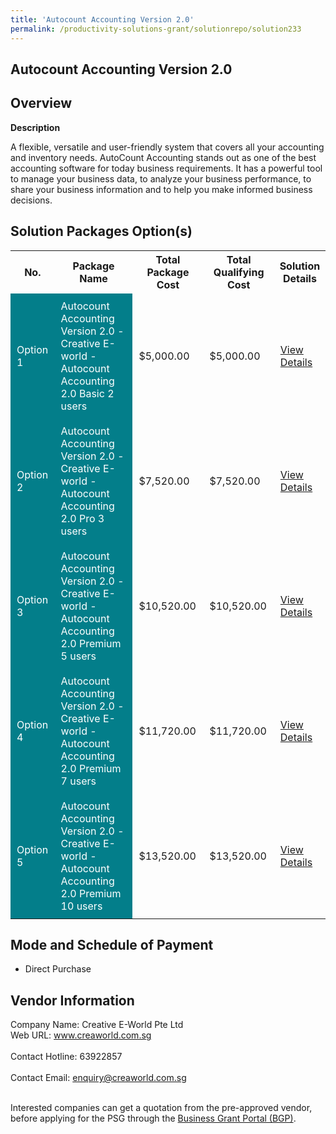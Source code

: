 ```yaml
---
title: 'Autocount Accounting Version 2.0'
permalink: /productivity-solutions-grant/solutionrepo/solution233
---
```


## Autocount Accounting Version 2.0

## Overview

**Description**

A flexible, versatile and user-friendly system that covers all your accounting and inventory needs.
AutoCount Accounting stands out as one of the best accounting software for today business requirements. It has a powerful tool to manage your business data, to analyze your business performance, to share your business information and to help you make informed business decisions.

## Solution Packages Option(s)

<table>
<tr>
<th><b>No.</b></th>
<th><b>Package Name</b></th>
<th><b>Total Package Cost</b></th>
<th><b>Total Qualifying Cost</b></th>
<th><b>Solution Details</b></th>
</tr>
<tr>
<td style='padding: 10px; background-color: #037E8A; color: #FFFFFF;'>Option 1</td>
<td style='padding: 10px; background-color: #037E8A; color: #FFFFFF;'>Autocount Accounting Version 2.0 - Creative E-world - Autocount Accounting 2.0 Basic 2 users</td>
<td style='padding: 10px;'>$5,000.00</td>
<td style='padding: 10px;'>$5,000.00</td>
<td style='padding: 10px;'><a href='/images/psg/Creative_E-World_Autocount_20210280_Annex_3_Part_1.pdf' target='_blank'>View Details</a></td>
</tr>
<tr>
<td style='padding: 10px; background-color: #037E8A; color: #FFFFFF;'>Option 2</td>
<td style='padding: 10px; background-color: #037E8A; color: #FFFFFF;'>Autocount Accounting Version 2.0 - Creative E-world - Autocount Accounting 2.0 Pro 3 users</td>
<td style='padding: 10px;'>$7,520.00</td>
<td style='padding: 10px;'>$7,520.00</td>
<td style='padding: 10px;'><a href='/images/psg/Creative_E-World_Autocount_20210280_Annex_3_Part_2.pdf' target='_blank'>View Details</a></td>
</tr>
<tr>
<td style='padding: 10px; background-color: #037E8A; color: #FFFFFF;'>Option 3</td>
<td style='padding: 10px; background-color: #037E8A; color: #FFFFFF;'>Autocount Accounting Version 2.0 - Creative E-world - Autocount Accounting 2.0 Premium 5 users</td>
<td style='padding: 10px;'>$10,520.00</td>
<td style='padding: 10px;'>$10,520.00</td>
<td style='padding: 10px;'><a href='/images/psg/Creative_E-World_Autocount_20210280_Annex_3_Part_3.pdf' target='_blank'>View Details</a></td>
</tr>
<tr>
<td style='padding: 10px; background-color: #037E8A; color: #FFFFFF;'>Option 4</td>
<td style='padding: 10px; background-color: #037E8A; color: #FFFFFF;'>Autocount Accounting Version 2.0 - Creative E-world - Autocount Accounting 2.0 Premium 7 users</td>
<td style='padding: 10px;'>$11,720.00</td>
<td style='padding: 10px;'>$11,720.00</td>
<td style='padding: 10px;'><a href='/images/psg/Creative_E-World_Autocount_20210280_Annex_3_Part_4.pdf' target='_blank'>View Details</a></td>
</tr>
<tr>
<td style='padding: 10px; background-color: #037E8A; color: #FFFFFF;'>Option 5</td>
<td style='padding: 10px; background-color: #037E8A; color: #FFFFFF;'>Autocount Accounting Version 2.0 - Creative E-world - Autocount Accounting 2.0 Premium 10 users</td>
<td style='padding: 10px;'>$13,520.00</td>
<td style='padding: 10px;'>$13,520.00</td>
<td style='padding: 10px;'><a href='/images/psg/Creative_E-World_Autocount_20210280_Annex_3_Part_5.pdf' target='_blank'>View Details</a></td>
</tr>
</table>

## Mode and Schedule of Payment

 - Direct Purchase

## Vendor Information

 Company Name: Creative E-World Pte Ltd<br>Web URL: www.creaworld.com.sg <br><br>Contact Hotline: 63922857 <br><br>Contact Email: enquiry@creaworld.com.sg <br><br>

Interested companies can get a quotation from the pre-approved vendor, before applying for the PSG through the <a href='https://www.businessgrants.gov.sg/' target='_blank' rel='noopener'>Business Grant Portal (BGP)</a>.

<script src="/jquery/resize-tables.js"></script>
